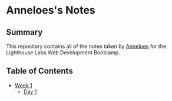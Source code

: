 # Anneloes's Notes

## Summary

This repository contains all of the notes taken by [Anneloes](https://github.com/anneloes94) for the Lighthouse Labs Web Development Bootcamp.

## Table of Contents

* [Week 1](/Week_1)
  * [Day 1](Week_1/Day_1)